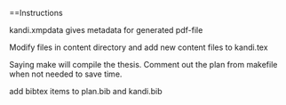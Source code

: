 ==Instructions

kandi.xmpdata gives metadata for generated pdf-file

Modify files in content directory and add new content files to kandi.tex

Saying make will compile the thesis. Comment out the plan from makefile when not needed to save time.

add bibtex items to plan.bib and kandi.bib

